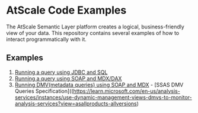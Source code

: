 # AtScale Code Examples
The AtScale Semantic Layer platform creates a logical, business-friendly view of your data. This repository contains several examples of how to interact programmatically with it.

## Examples
1. [Running a query using JDBC and SQL](atscale-jdbc-demo)
2. [Running a query using SOAP and MDX/DAX](atscale-mdx-demo)
3. [Running DMV(metadata queries) using SOAP and MDX](atscale-dmv-demo) - [SSAS DMV Queries Specification]((https://learn.microsoft.com/en-us/analysis-services/instances/use-dynamic-management-views-dmvs-to-monitor-analysis-services?view=asallproducts-allversions)


